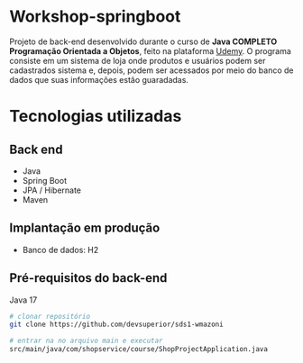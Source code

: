 # Workshop-springboot
Projeto de back-end desenvolvido durante o curso de **Java COMPLETO Programação Orientada a Objetos**, feito na plataforma [Udemy](https://www.udemy.com/).
O programa consiste em um sistema de loja onde produtos e usuários podem ser cadastrados sistema e, depois, podem ser acessados por meio do banco de dados que suas informações estão guaradadas.

# Tecnologias utilizadas
## Back end
- Java
- Spring Boot
- JPA / Hibernate
- Maven
## Implantação em produção
- Banco de dados: H2

## Pré-requisitos do back-end
Java 17

```bash
# clonar repositório
git clone https://github.com/devsuperior/sds1-wmazoni

# entrar na no arquivo main e executar
src/main/java/com/shopservice/course/ShopProjectApplication.java
```
